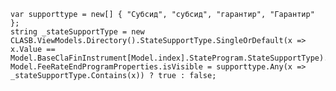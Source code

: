     var supporttype = new[] { "Субсид", "субсид", "гарантир", "Гарантир" };
    string _stateSupportType = new CLASB.ViewModels.Directory().StateSupportType.SingleOrDefault(x => x.Value == Model.BaseClaFinInstrument[Model.index].StateProgram.StateSupportType).Text;
    Model.FeeRateEndProgramProperties.isVisible = supporttype.Any(x => _stateSupportType.Contains(x)) ? true : false;
